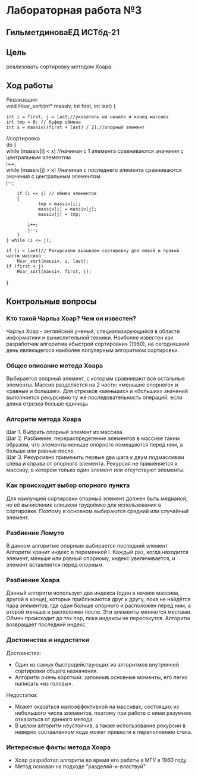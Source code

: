 # Лабораторная работа №3

## ГильметдиноваЕД ИСТбд-21

## Цель

реализовать сортировку методом Хоара.

## Ход работы

_Реализация_:  
void Hoar_sort(int* massiv, int first, int last)
{

	int i = first, j = last;//указатель на начало и конец массива
	int tmp = 0; // буфер обмена
	int x = massiv[(first + last) / 2];//опорный элемент
   
   //сортировка  
	do {  
		while (massiv[i] < x) //начиная с 1 элемента сравниваются значения с центральным элементом  
			i++;  
		while (massiv[j] > x) //начиная с последнего элемента сравниваются значения с центральным элементом  
			j--;

		if (i <= j) // обмен элементов
		{
				tmp = massiv[i];
				massiv[i] = massiv[j];
				massiv[j] = tmp;

			i++;
			j--;
		}
	} while (i <= j);

	if (i < last)// Рекурсивно вызываем сортировку для левой и правой части массива
		Hoar_sort(massiv, i, last);
	if (first < j)
		Hoar_sort(massiv, first, j);
}

## Контрольные вопросы

### Кто такой Чарльз Хоар? Чем он известен?

 Чарльз Хоар  - английский ученый, специализирующийся в области информатики и вычислительной техники. Наиболее известен как разработчик алгоритма «быстрой сортировки» (1960), на сегодняшний день являющегося наиболее популярным алгоритмом сортировки.

### Общее описание метода Хоара

Выбирается опорный элемент, с которым сравнивают все остальные элементы. Массив разделяется на 2 части: «меньшие опорного» и «равные и большие». Для отрезков «меньших» и «больших» значений выполняется рекурсивно ту же последовательность операций, если длина отрезка больше единицы

### Алгоритм метода Хоара

Шаг 1. Выбрать опорный элемент из массива.  
Шаг 2. Разбиение: перераспределение элементов в массиве таким образом, что элементы меньше опорного помещаются перед ним, а больше или равные после.  
Шаг 3. Рекурсивно применить первые два шага к двум подмассивам слева и справа от опорного элемента. Рекурсия не применяется к массиву, в котором только один элемент или отсутствуют элементы.

### Как происходит выбор опорного пункта

Для наилучшей сортировки опорный элемент должен быть медианой, но её вычисление слишком трудоёмко для использования в сортировке. Поэтому в основном выбираются средний или случайный элемент.

### Разбиение Ломуто

В данном алгоритме опорным выбирается последний элемент. Алгоритм хранит индекс в переменной i. Каждый раз, когда находится элемент, меньше или равный опорному, индекс увеличивается, и элемент вставляется перед опорным. 

### Разбиение Хоара

Данный алгоритм использует два индекса (один в начале массива, другой в конце), которые приближаются друг к другу, пока не найдётся пара элементов, где один больше опорного и расположен перед ним, а второй меньше и расположен после. Эти элементы меняются местами. Обмен происходит до тех пор, пока индексы не пересекутся. Алгоритм возвращает последний индекс.

### Достоинства и недостатки

Достоинства:  
* Один из самых быстродействующих из алгоритмов внутренней сортировки общего назначения.  
* Алгоритм очень короткий: запомнив основные моменты, его легко написать «из головы».

Недостатки:  
* Может оказаться малоэффективной на массивах, состоящих из небольшого числа элементов, поэтому при работе с ними разумнее отказаться от данного метода. 
* В целом алгоритм неустойчив, а также использование рекурсии в неверно составленном коде может привести к переполнению стека.

### Интересные факты метода Хоара

* Хоар разработал алгоритм во время его работы в МГУ в 1960 году.
* Метод основан на подходе "разделяй-и-властвуй"